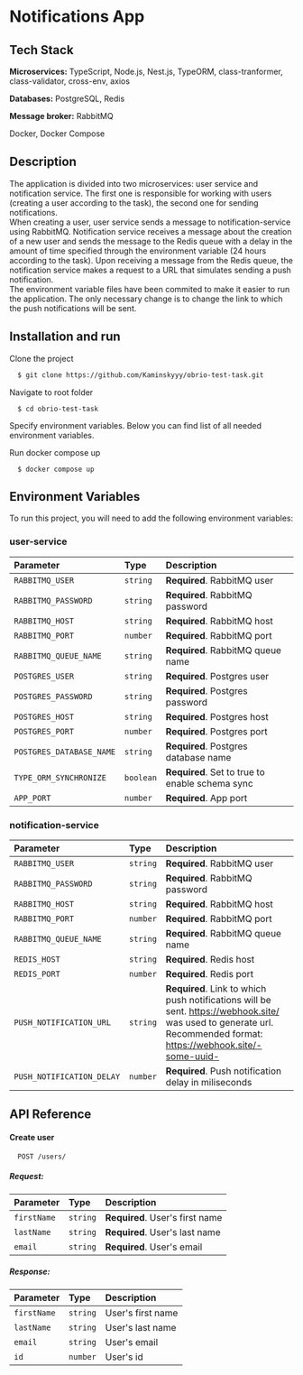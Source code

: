 
# Notifications App



## Tech Stack

**Microservices:** TypeScript, Node.js, Nest.js, TypeORM, class-tranformer, class-validator, cross-env, axios

**Databases:** PostgreSQL, Redis

**Message broker:** RabbitMQ 

Docker, Docker Compose


## Description

The application is divided into two microservices: user service and notification service. The first one is responsible for working with users (creating a user according to the task), the second one for sending notifications. \
When creating a user, user service sends a message to notification-service using RabbitMQ. Notification service receives a message about the creation of a new user and sends the message to the Redis queue with a delay in the amount of time specified through the environment variable (24 hours according to the task). Upon receiving a message from the Redis queue, the notification service makes a request to a URL that simulates sending a push notification.
\
The environment variable files have been commited to make it easier to run the application. The only necessary change is to change the link to which the push notifications will be sent.


## Installation and run

Clone the project

```bash
  $ git clone https://github.com/Kaminskyyy/obrio-test-task.git
```

Navigate to root folder

```
  $ cd obrio-test-task
```

Specify environment variables. Below you can find list of all needed environment variables.

Run docker compose up

```
  $ docker compose up
```
## Environment Variables

To run this project, you will need to add the following environment variables:

### user-service
| Parameter  | Type     | Description                     |
| :--------  | :------- | :-------------------------      |
|`RABBITMQ_USER`| `string` | **Required**. RabbitMQ user |
|`RABBITMQ_PASSWORD`| `string` | **Required**. RabbitMQ password|
|`RABBITMQ_HOST`| `string` | **Required**. RabbitMQ host|
|`RABBITMQ_PORT`| `number` | **Required**. RabbitMQ port
|`RABBITMQ_QUEUE_NAME`| `string` | **Required**. RabbitMQ queue name|
|`POSTGRES_USER`| `string` | **Required**. Postgres user|
|`POSTGRES_PASSWORD`| `string` | **Required**. Postgres password|
|`POSTGRES_HOST`| `string` | **Required**. Postgres host|
|`POSTGRES_PORT`| `number` | **Required**. Postgres port|
|`POSTGRES_DATABASE_NAME` | `string` | **Required**. Postgres database name|
|`TYPE_ORM_SYNCHRONIZE` | `boolean` | **Required**. Set to true to enable schema sync|
|`APP_PORT` | `number` | **Required**. App port|

### notification-service
| Parameter  | Type     | Description                     |
| :--------  | :------- | :-------------------------      |
|`RABBITMQ_USER`| `string` | **Required**. RabbitMQ user |
|`RABBITMQ_PASSWORD`| `string` | **Required**. RabbitMQ password|
|`RABBITMQ_HOST`| `string` | **Required**. RabbitMQ host|
|`RABBITMQ_PORT`| `number` | **Required**. RabbitMQ port
|`RABBITMQ_QUEUE_NAME`| `string` | **Required**. RabbitMQ queue name|
|`REDIS_HOST`| `string` | **Required**. Redis host|
|`REDIS_PORT`| `number` | **Required**. Redis port|
|`PUSH_NOTIFICATION_URL`| `string` | **Required**. Link to which push notifications will be sent. https://webhook.site/ was used to generate url. Recommended format: https://webhook.site/-some-uuid- |
|`PUSH_NOTIFICATION_DELAY`| `number` | **Required**. Push notification delay in miliseconds|

## API Reference

#### Create user

```http
  POST /users/
```
##### Request:
| Parameter  | Type     | Description                     |
| :--------  | :------- | :-------------------------      |
| `firstName`| `string` | **Required**. User's first name |
| `lastName` | `string` | **Required**. User's last name  |
| `email`    | `string` | **Required**. User's email      |

##### Response:
| Parameter  | Type     | Description                     |
| :--------  | :------- | :-------------------------      |
| `firstName`| `string` | User's first name |
| `lastName` | `string` | User's last name  |
| `email`    | `string` | User's email      |
| `id`    | `number` | User's id      |

